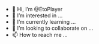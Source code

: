 - 👋 Hi, I’m @EtoPlayer
- 👀 I’m interested in ...
- 🌱 I’m currently learning ...
- 💞️ I’m looking to collaborate on ...
- 📫 How to reach me ...

<!---
EtoPlayer/EtoPlayer is a ✨ special ✨ repository because its `README.md` (this file) appears on your GitHub profile.
You can click the Preview link to take a look at your changes.
--->
